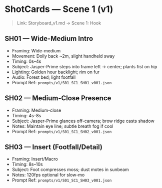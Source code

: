 # ShotCards — Scene 1 (v1)

> Link: Storyboard_v1.md → Scene 1: Hook

## SH01 — Wide-Medium Intro
- Framing: Wide-medium
- Movement: Dolly back ~2m, slight handheld sway
- Timing: 0s–4s
- Subject: Jasper-Prime steps into frame left → center; plants fist on hip
- Lighting: Golden hour backlight; rim on fur
- Audio: Forest bed; light footfall
- Prompt Ref: `prompts/v1/S01_SC1_SH01_v001.json`

## SH02 — Medium-Close Presence
- Framing: Medium-close
- Timing: 4s–8s
- Subject: Jasper-Prime glances off-camera; brow ridge casts shadow
- Notes: Maintain eye line; subtle breath fog if cool
- Prompt Ref: `prompts/v1/S01_SC1_SH02_v001.json`

## SH03 — Insert (Footfall/Detail)
- Framing: Insert/Macro
- Timing: 8s–10s
- Subject: Foot compresses moss; dust motes in sunbeam
- Notes: 120fps optional for slow-mo
- Prompt Ref: `prompts/v1/S01_SC1_SH03_v001.json`
